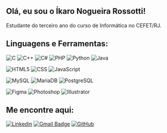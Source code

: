 ## Olá, eu sou o Íkaro Nogueira Rossotti!
Estudante do terceiro ano do curso de Informática no CEFET/RJ.

## Linguagens e Ferramentas:
![C](https://img.shields.io/badge/Code-C-2bbc8a?logo=c&logoColor=white)
![C++](https://img.shields.io/badge/Code-C++-2bbc8a?logo=cplsuplus&logoColor=white)
![C#](https://img.shields.io/badge/Code-C#-2bbc8a?logo=csharp&logoColor=white)
![PHP](https://img.shields.io/badge/Code-PHP-2bbc8a?logo=php&logoColor=white)
![Python](https://img.shields.io/badge/Code-Python-2bbc8a?logo=python&logoColor=white)
![Java](https://img.shields.io/badge/Code-Java-2bbc8a?logo=java&logoColor=white)

![HTML5](https://img.shields.io/badge/Code-Java-2bbc8a?logo=html5&logoColor=white)
![CSS](https://img.shields.io/badge/Code-Java-2bbc8a?logo=css&logoColor=white)
![JavaScript](https://img.shields.io/badge/Code-JavaScript-2bbc8a?logo=javascript&logoColor=white)

![MySQL](https://img.shields.io/badge/DB-MySQL-2bbc8a?logo=mysql&logoColor=white)
![MariaDB](https://img.shields.io/badge/DB-MariaDB-2bbc8a?logo=mariadb&logoColor=white)
![PostgreSQL](https://img.shields.io/badge/DB-PostgreSQLL-2bbc8a?logo=postgresql&logoColor=white)

![Figma](https://img.shields.io/badge/Figma-2bbc8a?logo=figma&logoColor=white)
![Photoshop](https://img.shields.io/badge/Photoshop-2bbc8a?logo=adobephotoshop&logoColor=white)
![Illustrator](https://img.shields.io/badge/Illustrator-2bbc8a?logo=adobeillustrator&logoColor=white)


## Me encontre aqui:
[![Linkedin](https://img.shields.io/badge/-username-blue?style=flat-square&logo=Linkedin&logoColor=white&link=LINK-DO-SEU-LINKEDIN)](LINK-DO-SEU-LINKEDIN)
[![Gmail Badge](https://img.shields.io/badge/-seuemail@email.com-006bed?style=flat-square&logo=Gmail&logoColor=white&link=mailto:SEU-EMAIL)](mailto:SEU-EMAIL)
[![GitHub](https://img.shields.io/github/followers/iuricode?label=follow&style=social)](LINK-DO-SEU-GITHUB)
